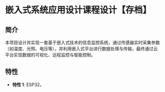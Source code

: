 # 嵌入式系统应用设计课程设计【存档】
## 简介
本项目设计并实现一套基于嵌入式技术的信息监控系统，通过传感器实时采集参数（如温度、光照、电压等），并利用嵌入式平台进行数据处理与传输，最终通过云平台实现数据的可视化、远程监控与智能控制。
## 特性
* **特性 1**: ESP32。
